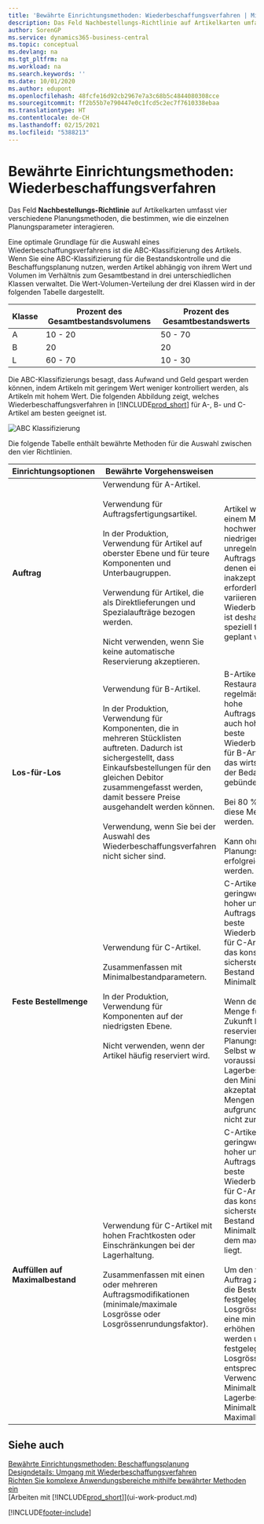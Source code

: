 ```yaml
---
title: 'Bewährte Einrichtungsmethoden: Wiederbeschaffungsverfahren | Microsoft Docs'
description: Das Feld Nachbestellungs-Richtlinie auf Artikelkarten umfasst vier verschiedene Planungsmethoden, die bestimmen, wie die einzelnen Planungsparameter interagieren.
author: SorenGP
ms.service: dynamics365-business-central
ms.topic: conceptual
ms.devlang: na
ms.tgt_pltfrm: na
ms.workload: na
ms.search.keywords: ''
ms.date: 10/01/2020
ms.author: edupont
ms.openlocfilehash: 48fcfe16d92cb2967e7a3c68b5c4844080308cce
ms.sourcegitcommit: ff2b55b7e790447e0c1fcd5c2ec7f7610338ebaa
ms.translationtype: HT
ms.contentlocale: de-CH
ms.lasthandoff: 02/15/2021
ms.locfileid: "5388213"
---
```

# <a name="setup-best-practices-reordering-policies"></a>Bewährte Einrichtungsmethoden: Wiederbeschaffungsverfahren
Das Feld **Nachbestellungs-Richtlinie** auf Artikelkarten umfasst vier verschiedene Planungsmethoden, die bestimmen, wie die einzelnen Planungsparameter interagieren.  

Eine optimale Grundlage für die Auswahl eines Wiederbeschaffungsverfahrens ist die ABC-Klassifizierung des Artikels. Wenn Sie eine ABC-Klassifizierung für die Bestandskontrolle und die Beschaffungsplanung nutzen, werden Artikel abhängig von ihrem Wert und Volumen im Verhältnis zum Gesamtbestand in drei unterschiedlichen Klassen verwaltet. Die Wert-Volumen-Verteilung der drei Klassen wird in der folgenden Tabelle dargestellt.

|Klasse|Prozent des Gesamtbestandsvolumens|Prozent des Gesamtbestandswerts|
|-----|-----------------------------|----------------------------|
|A|10 - 20|50 - 70|
|B|20|20|
|L|60 - 70|10 - 30|

Die ABC-Klassifizierungs besagt, dass Aufwand und Geld gespart werden können, indem Artikeln mit geringem Wert weniger kontrolliert werden, als Artikeln mit hohem Wert. Die folgenden Abbildung zeigt, welches Wiederbeschaffungsverfahren in [!INCLUDE[prod_short](includes/prod_short.md)] für A-, B- und C-Artikel am besten geeignet ist.

![ABC Klassifizierung](media/abc_classification.png "abc_classification")

Die folgende Tabelle enthält bewährte Methoden für die Auswahl zwischen den vier Richtlinien.  

|Einrichtungsoptionen|Bewährte Vorgehensweisen|Bemerkung|  
|------------------|-------------------|-------------|  
|**Auftrag**|Verwendung für A-Artikel.<br /><br /> Verwendung für Auftragsfertigungsartikel.<br /><br /> In der Produktion, Verwendung für Artikel auf oberster Ebene und für teure Komponenten und Unterbaugruppen.<br /><br /> Verwendung für Artikel, die als Direktlieferungen und Spezialaufträge bezogen werden.<br /><br /> Nicht verwenden, wenn Sie keine automatische Reservierung akzeptieren.|Artikel wie Ledercouchs in einem Möbelgeschäft sind hochwertige Artikel mit niedriger und unregelmässiger Auftragsgeschwindigkeit, bei denen eine Lagerhaltung inakzeptabel ist oder die erforderlichen Attribute variieren. Das beste Wiederbeschaffungsverfahren ist deshalb eines, bei dem speziell für jeden Bedarf geplant wird.|  
|**Los-für-Los**|Verwendung für B-Artikel.<br /><br /> In der Produktion, Verwendung für Komponenten, die in mehreren Stücklisten auftreten. Dadurch ist sichergestellt, dass Einkaufsbestellungen für den gleichen Debitor zusammengefasst werden, damit bessere Preise ausgehandelt werden können.<br /><br /> Verwendung, wenn Sie bei der Auswahl des Wiederbeschaffungsverfahren nicht sicher sind.|B-Artikel, z. B. Restaurantstühle, haben eine regelmässige und relative hohe Auftragsgeschwindigkeit, aber auch hohe Frachtkosten. Das beste Wiederbeschaffungsverfahren für B-Artikel ist deshalb eines, das wirtschaftlich ist, indem der Bedarf im Bestellzyklus gebündelt wird.<br /><br /> Bei 80 % der Artikel kann diese Methode verwendet werden.<br /><br /> Kann ohne Planungsparameter erfolgreich verwendet werden.|  
|**Feste Bestellmenge**|Verwendung für C-Artikel.<br /><br /> Zusammenfassen mit Minimalbestandparametern.<br /><br /> In der Produktion, Verwendung für Komponenten auf der niedrigsten Ebene.<br /><br /> Nicht verwenden, wenn der Artikel häufig reserviert wird.|C-Artikel wie Teetassen sind geringwertige Artikel mit hoher und regelmässiger Auftragsgeschwindigkeit. Das beste Wiederbeschaffungsverfahren für C-Artikel ist deshalb eines, das konstante Verfügbarkeit sicherstellt, indem der Bestand immer über dem Minimalbestand liegt.<br /><br /> Wenn der Benutzer eine Menge für beliebigen, in der Zukunft liegenden Bedarf reserviert, wird die Planungsgrundlage gestört. Selbst wenn der voraussichtliche Lagerbestand im Hinblick auf den Minimalbestand akzeptabel ist, stehen die Mengen möglicherweise aufgrund der Reservierung nicht zur Verfügung.|  
|**Auffüllen auf Maximalbestand**|Verwendung für C-Artikel mit hohen Frachtkosten oder Einschränkungen bei der Lagerhaltung.<br /><br /> Zusammenfassen mit einen oder mehreren Auftragsmodifikationen (minimale/maximale Losgrösse oder Losgrössenrundungsfaktor).|C-Artikel wie Teetassen sind geringwertige Artikel mit hoher und regelmässiger Auftragsgeschwindigkeit. Das beste Wiederbeschaffungsverfahren für C-Artikel ist deshalb eines, das konstante Verfügbarkeit sicherstellt, indem der Bestand immer über dem Minimalbestand, aber unter dem maximalen Lagerbestand liegt.<br /><br /> Um den vorgeschlagenen Auftrag zu ändern, sollten Sie die Bestellmenge auf eine festgelegte maximale Losgrösse reduzieren, auf eine minimale Losgrösse erhöhen oder aufrunden, werden um einem festgelegten Losgrössenrundungsfaktor zu entsprechen. **Hinweis:**  Bei Verwendung mit einem Minimalbestand bleibt der Lagerbestand zwischen dem Minimalbestand und dem Maximalbestand.|  

## <a name="see-also"></a>Siehe auch  
 [Bewährte Einrichtungsmethoden: Beschaffungsplanung](setup-best-practices-supply-planning.md)   
 [Designdetails: Umgang mit Wiederbeschaffungsverfahren](design-details-handling-reordering-policies.md)   
 [Richten Sie komplexe Anwendungsbereiche mithilfe bewährter Methoden ein](set-up-complex-application-areas-using-best-practices.md)  
 [Arbeiten mit [!INCLUDE[prod_short](includes/prod_short.md)]](ui-work-product.md)


[!INCLUDE[footer-include](includes/footer-banner.md)]